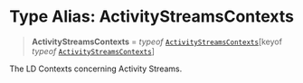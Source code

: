 # Type Alias: ActivityStreamsContexts

> **ActivityStreamsContexts** = *typeof* [`ActivityStreamsContexts`](../variables/ActivityStreamsContexts.md)\[keyof *typeof* [`ActivityStreamsContexts`](../variables/ActivityStreamsContexts.md)\]

The LD Contexts concerning Activity Streams.

